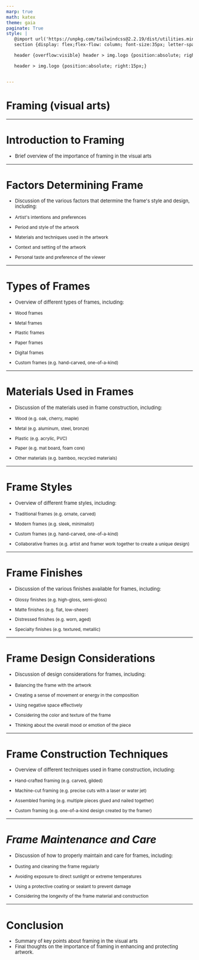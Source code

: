 ```yaml
---
marp: true
math: katex
theme: gaia
paginate: True
style: |
   @import url('https://unpkg.com/tailwindcss@2.2.19/dist/utilities.min.css');
   section {display: flex;flex-flow: column; font-size:35px; letter-spacing:1.4px;}

   header {overflow:visible} header > img.logo {position:absolute; right:15px;}

   header > img.logo {position:absolute; right:15px;}


---
```

<!-- backgroundImage: url('backgrounds/aaabstract (5).png') -->
<!-- _class: lead -->

 # Framing (visual arts)

---
<style scoped>p,li {font-size:0.96em}</style>

 # Introduction to Framing

- Brief overview of the importance of framing in the visual arts

---
<style scoped>p,li {font-size:0.76em}</style>

 # Factors Determining Frame
- Discussion of the various factors that determine the frame's style and design, including:

+ Artist's intentions and preferences

+ Period and style of the artwork

+ Materials and techniques used in the artwork

+ Context and setting of the artwork

+ Personal taste and preference of the viewer


---
<style scoped>p,li {font-size:0.72em}</style>

 # Types of Frames
- Overview of different types of frames, including:

+ Wood frames

+ Metal frames

+ Plastic frames

+ Paper frames

+ Digital frames

+ Custom frames (e.g. hand-carved, one-of-a-kind)


---
<style scoped>p,li {font-size:0.76em}</style>

 # Materials Used in Frames

- Discussion of the materials used in frame construction, including:

+ Wood (e.g. oak, cherry, maple)

+ Metal (e.g. aluminum, steel, bronze)

+ Plastic (e.g. acrylic, PVC)

+ Paper (e.g. mat board, foam core)

+ Other materials (e.g. bamboo, recycled materials)

---
<style scoped>p,li {font-size:0.80em}</style>

 # Frame Styles

- Overview of different frame styles, including:

+ Traditional frames (e.g. ornate, carved)

+ Modern frames (e.g. sleek, minimalist)

+ Custom frames (e.g. hand-carved, one-of-a-kind)

+ Collaborative frames (e.g. artist and framer work together to create a unique design)

---
<style scoped>p,li {font-size:0.80em}</style>

 # Frame Finishes

- Discussion of the various finishes available for frames, including:

+ Glossy finishes (e.g. high-gloss, semi-gloss)

+ Matte finishes (e.g. flat, low-sheen)

+ Distressed finishes (e.g. worn, aged)

+ Specialty finishes (e.g. textured, metallic)

---
<style scoped>p,li {font-size:0.76em}</style>

 # **Frame Design Considerations**

- Discussion of design considerations for frames, including:

+ Balancing the frame with the artwork

+ Creating a sense of movement or energy in the composition

+ Using negative space effectively

+ Considering the color and texture of the frame

+ Thinking about the overall mood or emotion of the piece

---
<style scoped>p,li {font-size:0.80em}</style>

 # **Frame Construction Techniques**
- Overview of different techniques used in frame construction, including:

+ Hand-crafted framing (e.g. carved, gilded)

+ Machine-cut framing (e.g. precise cuts with a laser or water jet)

+ Assembled framing (e.g. multiple pieces glued and nailed together)

+ Custom framing (e.g. one-of-a-kind design created by the framer)


---
<style scoped>p,li {font-size:0.80em}</style>

 # _Frame Maintenance and Care_
- Discussion of how to properly maintain and care for frames, including:

+ Dusting and cleaning the frame regularly

+ Avoiding exposure to direct sunlight or extreme temperatures

+ Using a protective coating or sealant to prevent damage

+ Considering the longevity of the frame material and construction


---
<style scoped>p,li {font-size:0.92em}</style>

 # Conclusion

- Summary of key points about framing in the visual arts
- Final thoughts on the importance of framing in enhancing and protecting artwork.